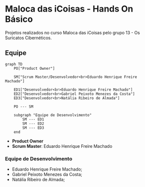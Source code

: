 # Maloca das iCoisas - Hands On Básico

Projetos realizados no curso Maloca das iCoisas pelo grupo 13 - Os Suricatos Cibernéticos.

## Equipe

```mermaid
graph TD
    PO["Product Owner"]

    SM["Scrum Master/Desenvolvedor<br>Eduardo Henrique Freire Machado"]

    ED1["Desenvolvedor<br>Eduardo Henrique Freire Machado"]
    ED2["Desenvolvedor<br>Gabriel Peixoto Menezes da Costa"]
    ED3["Desenvolvedor<br>Natália Ribeiro de Almada"]

    PO --- SM

    subgraph "Equipe de Desenvolvimento"
        SM --- ED1
        SM --- ED2
        SM --- ED3
    end
```

- **Product Owner**
- **Scrum Master**: Eduardo Henrique Freire Machado

### Equipe de Desenvolvimento

- Eduardo Henrique Freire Machado;
- Gabriel Peixoto Menezes da Costa;
- Natália Ribeiro de Almada;
